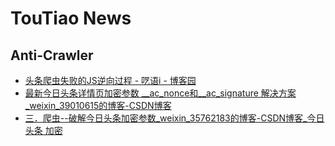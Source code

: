 # TouTiao News

## Anti-Crawler

* [头条爬虫失败的JS逆向过程 - 呓语i - 博客园](https://www.cnblogs.com/iFanLiwei/p/12986319.html)
* [最新今日头条详情页加密参数 __ac_nonce和__ac_signature 解决方案_weixin_39010615的博客-CSDN博客](https://blog.csdn.net/weixin_39010615/article/details/106995031)
* [三．爬虫--破解今日头条加密参数_weixin_35762183的博客-CSDN博客_今日头条 加密](https://blog.csdn.net/weixin_35762183/article/details/88690975)
